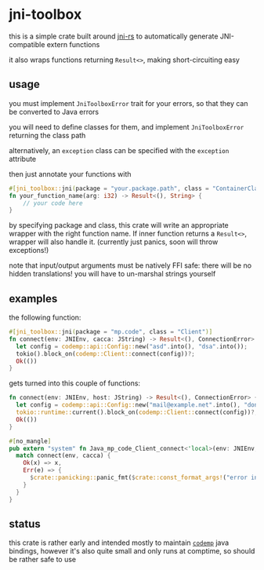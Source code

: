 # jni-toolbox
this is a simple crate built around [jni-rs](https://github.com/jni-rs/jni-rs) to automatically generate JNI-compatible extern functions

it also wraps functions returning `Result<>`, making short-circuiting easy

## usage
you must implement `JniToolboxError` trait for your errors, so that they can be converted to Java errors

you will need to define classes for them, and implement `JniToolboxError` returning the class path

alternatively, an `exception` class can be specified with the `exception` attribute

then just annotate your functions with

```rust
#[jni_toolbox::jni(package = "your.package.path", class = "ContainerClass")]
fn your_function_name(arg: i32) -> Result<(), String> {
	// your code here
}
```

by specifying package and class, this crate will write an appropriate wrapper with the right function name. If inner function returns a `Result<>`, wrapper will also handle it. (currently just panics, soon will throw exceptions!)

note that input/output arguments must be natively FFI safe: there will be no hidden translations! you will have to un-marshal strings yourself

## examples
the following function:
```rust
#[jni_toolbox::jni(package = "mp.code", class = "Client")]
fn connect(env: JNIEnv, cacca: JString) -> Result<(), ConnectionError> {
  let config = codemp::api::Config::new("asd".into(), "dsa".into());
  tokio().block_on(codemp::Client::connect(config))?;
  Ok(())
}
```

gets turned into this couple of functions:
```rust
fn connect(env: JNIEnv, host: JString) -> Result<(), ConnectionError> {
  let config = codemp::api::Config::new("mail@example.net".into(), "dont-use-this-password".into());
  tokio::runtime::current().block_on(codemp::Client::connect(config))?;
  Ok(())
}

#[no_mangle]
pub extern "system" fn Java_mp_code_Client_connect<'local>(env: JNIEnv, host: JString) -> () {
  match connect(env, cacca) {
    Ok(x) => x,
    Err(e) => {
      $crate::panicking::panic_fmt($crate::const_format_args!("error in JNI!"));
    }
  }
}
```


## status
this crate is rather early and intended mostly to maintain [`codemp`](https://github.com/hexedtech/codemp) java bindings, however it's also quite small and only runs at comptime, so should be rather safe to use
